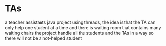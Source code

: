 # TAs
a teacher assistants java project using threads, the idea is that the TA can only help one student at a time and there is waiting room that contains many waiting chairs the project handle all the students and the TAs in a way so there will not be a not-helped student
